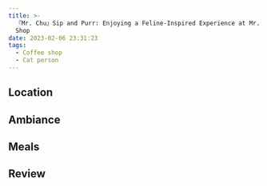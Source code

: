 ```yaml
---
title: >-
  『Mr. Chu』Sip and Purr: Enjoying a Feline-Inspired Experience at Mr. Chu Coffee
  Shop
date: 2023-02-06 23:31:23
tags: 
  - Coffee shop
  - Cat person
---
```


## Location

## Ambiance

## Meals

## Review
